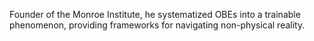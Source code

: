 Founder of the Monroe Institute, he systematized OBEs into a trainable phenomenon, providing frameworks for navigating non-physical reality.